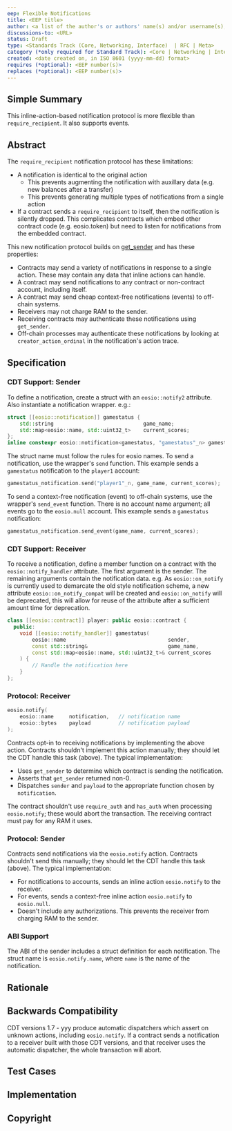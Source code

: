 ```yaml
---
eep: Flexible Notifications
title: <EEP title>
author: <a list of the author's or authors' name(s) and/or username(s), or name(s) and email(s), e.g. (use with the parentheses or triangular brackets): FirstName LastName (@GitHubUsername), FirstName LastName <foo@bar.com>, FirstName (@GitHubUsername) and GitHubUsername (@GitHubUsername)>
discussions-to: <URL>
status: Draft
type: <Standards Track (Core, Networking, Interface)  | RFC | Meta>
category (*only required for Standard Track): <Core | Networking | Interface>
created: <date created on, in ISO 8601 (yyyy-mm-dd) format>
requires (*optional): <EEP number(s)>
replaces (*optional): <EEP number(s)>
---
```


<!--You can leave these HTML comments in your merged EEP and delete the visible duplicate text guides, they will not appear and may be helpful to refer to if you edit it again. This is the suggested template for new EEPs. Note that an EEP number will be assigned by an editor. When opening a pull request to submit your EEP, please use an abbreviated title in the filename, `eep-draft_title_abbrev.md`. The title should be 44 characters or less.-->

## Simple Summary
<!--"If you can't explain it simply, you don't understand it well enough." Provide a simplified and layman-accessible explanation of the EEP.-->

This inline-action-based notification protocol is more flexible than `require_recipient`. It also supports events.

## Abstract
<!--A short (~200 word) description of the technical issue being addressed.-->

The `require_recipient` notification protocol has these limitations:
* A notification is identical to the original action
  * This prevents augmenting the notification with auxillary data (e.g. new balances after a transfer)
  * This prevents generating multiple types of notifications from a single action
* If a contract sends a `require_recipient` to itself, then the notification is silently dropped.
  This complicates contracts which embed other contract code (e.g. eosio.token) but need to listen
  for notifications from the embedded contract.

This new notification protocol builds on [get_sender](https://github.com/EOSIO/eos/issues/7028)
and has these properties:
* Contracts may send a variety of notifications in response to a single action. These may contain any data that inline actions can handle.
* A contract may send notifications to any contract or non-contract account, including itself. 
* A contract may send cheap context-free notifications (events) to off-chain systems.
* Receivers may not charge RAM to the sender.
* Receiving contracts may authenticate these notifications using `get_sender`.
* Off-chain processes may authenticate these notifications by looking at `creator_action_ordinal` in the notification's action trace.

## Specification
<!--The technical specification should describe the syntax and semantics of any new feature. The specification should be detailed enough to allow competing, interoperable implementations for any of the current EOSIO platforms.-->

### CDT Support: Sender

To define a notification, create a struct with an `eosio::notify2` attribute. Also instantiate a notification wrapper. e.g.:

```c++
struct [[eosio::notification]] gamestatus {
    std::string                             game_name;
    std::map<eosio::name, std::uint32_t>    current_scores;
};
inline constexpr eosio::notification<gamestatus, "gamestatus"_n> gamestatus_notification;
```

The struct name must follow the rules for eosio names. To send a notification, use the wrapper's
`send` function. This example sends a `gamestatus` notification to the `player1` account:

```c++
gamestatus_notification.send("player1"_n, game_name, current_scores);
```

To send a context-free notification (event) to off-chain systems, use the wrapper's
`send_event` function. There is no account name argument; all events go to the
`eosio.null` account. This example sends a `gamestatus` notification:

```c++
gamestatus_notification.send_event(game_name, current_scores);
```

### CDT Support: Receiver

To receive a notification, define a member function on a contract with the `eosio::notify_handler` attribute. The first argument is the
sender. The remaining arguments contain the notification data. e.g.  As `eosio::on_notify` is currently used to demarcate the old style notification
scheme, a new attribute `eosio::on_notify_compat` will be created and `eosio::on_notify` will be deprecated, this will allow for reuse of the attribute
after a sufficient amount time for deprecation.

```c++
class [[eosio::contract]] player: public eosio::contract {
  public:
    void [[eosio::notify_handler]] gamestatus(
        eosio::name                                 sender,
        const std::string&                          game_name,
        const std::map<eosio::name, std::uint32_t>& current_scores
    ) {
        // Handle the notification here
    }
};
```

### Protocol: Receiver

```c++
eosio.notify(
    eosio::name     notification,   // notification name
    eosio::bytes    payload         // notification payload
);
```

Contracts opt-in to receiving notifications by implementing the above action. Contracts shouldn't implement
this action manually; they should let the CDT handle this task (above). The typical implementation:

* Uses `get_sender` to determine which contract is sending the notification.
* Asserts that `get_sender` returned non-0.
* Dispatches `sender` and `payload` to the appropriate function chosen by `notification`.

The contract shouldn't use `require_auth` and `has_auth` when processing `eosio.notify`; these would abort
the transaction. The receiving contract must pay for any RAM it uses.

### Protocol: Sender

Contracts send notifications via the `eosio.notify` action. Contracts shouldn't send this manually;
they should let the CDT handle this task (above). The typical implementation:

* For notifications to accounts, sends an inline action `eosio.notify` to the receiver.
* For events, sends a context-free inline action `eosio.notify` to `eosio.null`.
* Doesn't include any authorizations. This prevents the receiver from charging RAM to the sender.

### ABI Support

The ABI of the sender includes a struct definition for each notification. The struct name is
`eosio.notify.name`, where `name` is the name of the notification.

## Rationale
<!--The rationale fleshes out the specification by describing what motivated the design and why particular design decisions were made. It should describe alternate designs that were considered and related work, e.g. how the feature is supported in other languages. The rationale may also provide evidence of consensus within the community, and should discuss important objections or concerns raised during discussion.-->

## Backwards Compatibility
<!--All EEPs that introduce backwards incompatibilities must include a section describing these incompatibilities and their severity. The EEP must explain how the author proposes to deal with these incompatibilities. EEP submissions without a sufficient backwards compatibility treatise may be rejected outright.-->

CDT versions 1.7 - yyy produce automatic dispatchers which assert on unknown actions, including `eosio.notify`.
If a contract sends a notification to a receiver built with those CDT versions, and that receiver uses the
automatic dispatcher, the whole transaction will abort.

## Test Cases
<!--Test cases for an implementation are mandatory for EEPs that are affecting consensus changes. Other EEPs can choose to include links to test cases if applicable.-->

## Implementation
<!--The implementations must be completed before any EEP is given status "Final", but it need not be completed before the EEP is accepted. While there is merit to the approach of reaching consensus on the specification and rationale before writing code, the principle of "rough consensus and running code" is still useful when it comes to resolving many discussions of API details.-->

## Copyright
